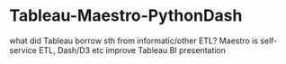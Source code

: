 # Tableau-Maestro-PythonDash
what did Tableau borrow sth from informatic/other ETL?
Maestro is self-service ETL, Dash/D3 etc improve Tableau BI presentation
